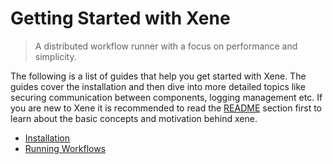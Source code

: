 # Getting Started with Xene

> A distributed workflow runner with a focus on performance and simplicity.

The following is a list of guides that help you get started with Xene.
The guides cover the installation and then dive into more detailed topics like securing communication between components, logging management etc.
If you are new to Xene it is recommended to read the [README](/README.md) section first to learn about the basic concepts and motivation behind xene.

- [Installation](gettingstarted/Installation.md)
- [Running Workflows](gettingstarted/Workflows.md)
